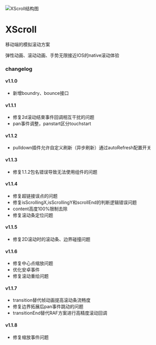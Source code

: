![XScroll结构图](http://gtms01.alicdn.com/tps/i1/TB1Pmu9FVXXXXaZXFXXEBpbZpXX-1720-1162.png_600x600.jpg)

XScroll
=======

移动端的模拟滚动方案

弹性动画、滚动动画、手势无限接近IOS的native滚动体验

### changelog

#### v1.1.0

- 新增boundry、bounce接口

#### v1.1.1

- 修复2d滚动结束事件回调相互干扰的问题
- pan事件调整，panstart区分touchstart

#### v1.1.2

- pulldown插件允许自定义刷新（异步刷新）通过autoRefresh配置开关

#### v1.1.3

- 修复1.1.2包名错误导致无法使用组件的问题

#### v1.1.4

- 修复超链接误点的问题
- 修复isScrollingX,isScrollingY和scrollEnd的判断逻辑错误问题
- content高度100%限制去除
- 修复滚动条定位问题

#### v1.1.5

- 修复2D滚动时的滚动条、边界碰撞问题

#### v1.1.6

- 修复中心点缩放问题
- 优化安卓事件
- 修复滚动重绘问题

#### v1.1.7

- transition替代帧动画提高滚动条流畅度
- 修复边界拓展后pan事件跳动的问题
- transitionEnd替代RAF方案进行高精度滚动回调

#### v1.1.8

- 修复缩放事件问题
